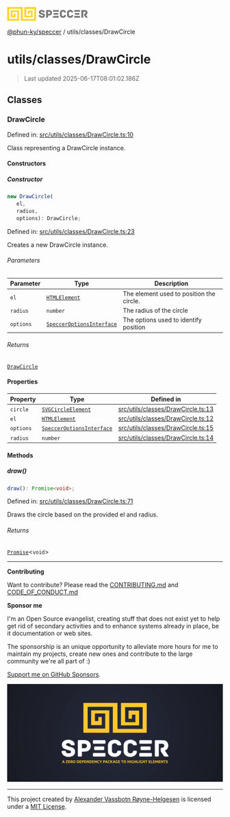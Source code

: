 <div><img alt="SPECCER logo" src="https://raw.githubusercontent.com/phun-ky/speccer/main/public/logo-speccer-horizontal-colored-package.svg?raw=true" style="max-height:32px;"/></div>

[@phun-ky/speccer](../../README.md) / utils/classes/DrawCircle

# utils/classes/DrawCircle

> Last updated 2025-06-17T08:01:02.186Z

## Classes

### DrawCircle

Defined in:
[src/utils/classes/DrawCircle.ts:10](https://github.com/phun-ky/speccer/blob/main/src/utils/classes/DrawCircle.ts#L10)

Class representing a DrawCircle instance.

#### Constructors

##### Constructor

```ts
new DrawCircle(
   el,
   radius,
   options): DrawCircle;
```

Defined in:
[src/utils/classes/DrawCircle.ts:23](https://github.com/phun-ky/speccer/blob/main/src/utils/classes/DrawCircle.ts#L23)

Creates a new DrawCircle instance.

###### Parameters

| Parameter | Type                                                                        | Description                              |
| --------- | --------------------------------------------------------------------------- | ---------------------------------------- |
| `el`      | [`HTMLElement`](https://developer.mozilla.org/docs/Web/API/HTMLElement)     | The element used to position the circle. |
| `radius`  | `number`                                                                    | The radius of the circle                 |
| `options` | [`SpeccerOptionsInterface`](../../types/speccer.md#specceroptionsinterface) | The options used to identify position    |

###### Returns

[`DrawCircle`](#drawcircle)

#### Properties

| Property                       | Type                                                                              | Defined in                                                                                                             |
| ------------------------------ | --------------------------------------------------------------------------------- | ---------------------------------------------------------------------------------------------------------------------- |
| <a id="circle"></a> `circle`   | [`SVGCircleElement`](https://developer.mozilla.org/docs/Web/API/SVGCircleElement) | [src/utils/classes/DrawCircle.ts:13](https://github.com/phun-ky/speccer/blob/main/src/utils/classes/DrawCircle.ts#L13) |
| <a id="el"></a> `el`           | [`HTMLElement`](https://developer.mozilla.org/docs/Web/API/HTMLElement)           | [src/utils/classes/DrawCircle.ts:12](https://github.com/phun-ky/speccer/blob/main/src/utils/classes/DrawCircle.ts#L12) |
| <a id="options"></a> `options` | [`SpeccerOptionsInterface`](../../types/speccer.md#specceroptionsinterface)       | [src/utils/classes/DrawCircle.ts:15](https://github.com/phun-ky/speccer/blob/main/src/utils/classes/DrawCircle.ts#L15) |
| <a id="radius"></a> `radius`   | `number`                                                                          | [src/utils/classes/DrawCircle.ts:14](https://github.com/phun-ky/speccer/blob/main/src/utils/classes/DrawCircle.ts#L14) |

#### Methods

##### draw()

```ts
draw(): Promise<void>;
```

Defined in:
[src/utils/classes/DrawCircle.ts:71](https://github.com/phun-ky/speccer/blob/main/src/utils/classes/DrawCircle.ts#L71)

Draws the circle based on the provided el and radius.

###### Returns

[`Promise`](https://developer.mozilla.org/docs/Web/JavaScript/Reference/Global_Objects/Promise)<`void`>

---

**Contributing**

Want to contribute? Please read the
[CONTRIBUTING.md](https://github.com/phun-ky/speccer/blob/main/CONTRIBUTING.md)
and
[CODE_OF_CONDUCT.md](https://github.com/phun-ky/speccer/blob/main/CODE_OF_CONDUCT.md)

**Sponsor me**

I'm an Open Source evangelist, creating stuff that does not exist yet to help
get rid of secondary activities and to enhance systems already in place, be it
documentation or web sites.

The sponsorship is an unique opportunity to alleviate more hours for me to
maintain my projects, create new ones and contribute to the large community
we're all part of :)

[Support me on GitHub Sponsors](https://github.com/sponsors/phun-ky).

![Speccer banner, with logo and slogan: A zero dependency package to annotate or highlight elements](https://github.com/phun-ky/speccer/blob/main/public/speccer-banner.png?raw=true)

---

This project created by [Alexander Vassbotn Røyne-Helgesen](http://phun-ky.net)
is licensed under a [MIT License](https://choosealicense.com/licenses/mit/).
